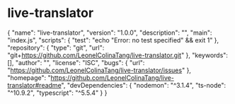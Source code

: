 # live-translator




<!-- JSON Just in case -->
{
  "name": "live-translator",
  "version": "1.0.0",
  "description": "",
  "main": "index.js",
  "scripts": {
    "test": "echo \"Error: no test specified\" && exit 1"
  },
  "repository": {
    "type": "git",
    "url": "git+https://github.com/LeonelColinaTang/live-translator.git"
  },
  "keywords": [],
  "author": "",
  "license": "ISC",
  "bugs": {
    "url": "https://github.com/LeonelColinaTang/live-translator/issues"
  },
  "homepage": "https://github.com/LeonelColinaTang/live-translator#readme",
  "devDependencies": {
    "nodemon": "^3.1.4",
    "ts-node": "^10.9.2",
    "typescript": "^5.5.4"
  }
}